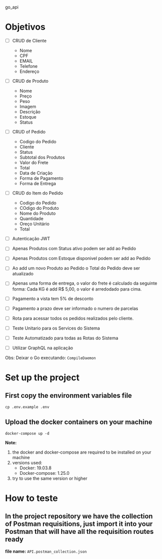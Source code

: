go_api

# Objetivos
 - [ ] CRUD de Cliente
    - Nome
    - CPF
    - EMAIL
    - Telefone
    - Endereço
 - [ ] CRUD de Produto
    - Nome
    - Preço
    - Peso
    - Imagem
    - Descrição
    - Estoque
    - Status
 - [ ] CRUD of Pedido
    - Codigo do Pedido
    - Cliente
    - Status
    - Subtotal dos Produtos
    - Valor do Frete
    - Total
    - Data de Criação
    - Forma de Pagamento
    - Forma de Entrega
 - [ ] CRUD do Item do Pedido
    - Codigo do Pedido
    - COdigo do Produto
    - Nome do Produto
    - Quantidade
    - Oreço Unitário
    - Total
 - [ ] Autenticação JWT
 - [ ] Apenas Produtos com Status ativo podem ser add ao Pedido
 - [ ] Apenas Produtos com Estoque disponivel podem ser add ao Pedido
 - [ ] Ao add um novo Produto ao Pedido o Total do Pedido deve ser atualizado
 - [ ] Apenas uma forma de entrega, o valor do frete é calculado da seguinte forma: Cada KG é add R$ 5,00, o valor é arredodado para cima.
 - [ ] Pagamento a vista tem 5% de desconto
 - [ ] Pagamento a prazo deve ser informado o numero de parcelas
 - [ ] Rota para acessar todos os pedidos realizados pelo cliente.
 - [ ] Teste Unitario para os Services do Sistema
 - [ ] Teste Automatizado para todas as Rotas do Sistema
 - [ ] Utilizar GraphQL na aplicação


 Obs: Deixar o Go executando: ``` CompileDaemon ```

 # Set up the project

 ## First copy the environment variables file

 ``` 
 cp .env.example .env 
 ```

 ## Upload the docker containers on your machine

 ```
 docker-compose up -d
 ```

 <b>Note:</b> 
 1) the docker and docker-compose are required to be installed on your machine
 2) versions used:
      * Docker: 19.03.8
      * Docker-compose: 1.25.0
 3) try to use the same version or higher

 # How to teste

## In the project repository we have the collection of Postman requisitions, just import it into your Postman that will have all the requisition routes ready

<b>file name:</b> `API.postman_collection.json`

